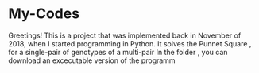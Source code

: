 # My-Codes
Greetings! This is a project that was implemented back in November of 2018, when I started programming in Python. 
It solves the Punnet Square , for a single-pair of  genotypes of a multi-pair 
In the folder , you can download an excecutable version 
of the programm 
